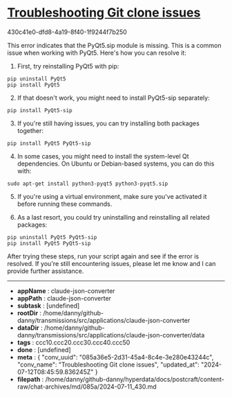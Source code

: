 # [Troubleshooting Git clone issues](https://claude.ai/chat/085a36e5-2d31-45a4-8c4e-3e280e43244c)

430c41e0-dfd8-4a19-8f40-1f9244f7b250

 This error indicates that the PyQt5.sip module is missing. This is a common issue when working with PyQt5. Here's how you can resolve it:

1. First, try reinstalling PyQt5 with pip:

```
pip uninstall PyQt5
pip install PyQt5
```

2. If that doesn't work, you might need to install PyQt5-sip separately:

```
pip install PyQt5-sip
```

3. If you're still having issues, you can try installing both packages together:

```
pip install PyQt5 PyQt5-sip
```

4. In some cases, you might need to install the system-level Qt dependencies. On Ubuntu or Debian-based systems, you can do this with:

```
sudo apt-get install python3-pyqt5 python3-pyqt5.sip
```

5. If you're using a virtual environment, make sure you've activated it before running these commands.

6. As a last resort, you could try uninstalling and reinstalling all related packages:

```
pip uninstall PyQt5 PyQt5-sip
pip install PyQt5 PyQt5-sip
```

After trying these steps, run your script again and see if the error is resolved. If you're still encountering issues, please let me know and I can provide further assistance.

---

* **appName** : claude-json-converter
* **appPath** : claude-json-converter
* **subtask** : [undefined]
* **rootDir** : /home/danny/github-danny/transmissions/src/applications/claude-json-converter
* **dataDir** : /home/danny/github-danny/transmissions/src/applications/claude-json-converter/data
* **tags** : ccc10.ccc20.ccc30.ccc40.ccc50
* **done** : [undefined]
* **meta** : {
  "conv_uuid": "085a36e5-2d31-45a4-8c4e-3e280e43244c",
  "conv_name": "Troubleshooting Git clone issues",
  "updated_at": "2024-07-12T08:45:59.836245Z"
}
* **filepath** : /home/danny/github-danny/hyperdata/docs/postcraft/content-raw/chat-archives/md/085a/2024-07-11_430.md